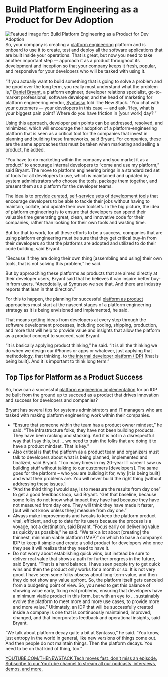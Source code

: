 # Build Platform Engineering as a Product for Dev Adoption
![Featued image for: Build Platform Engineering as a Product for Dev Adoption](https://cdn.thenewstack.io/media/2024/08/4369a762-philip-oroni-odftpbn0spm-unsplash-1024x683.jpg)
So, your company is creating a [platform engineering](https://thenewstack.io/platform-engineering/) platform and is onboard to use it to create, test and deploy all the software applications that are built inside your operations. That is great, but now you need to take another important step — approach it as a product throughout its development and inception so that your company keeps it fresh, popular, and responsive for your developers who will be tasked with using it.

“If you actually want to build something that is going to solve a problem and be good over the long term, you really must understand what the problem is,” [Daniel Bryant](https://www.linkedin.com/in/danielbryantuk/), a platform engineer, developer relations specialist, go-to-market professional, software developer, and the head of marketing for platform engineering vendor, [Syntasso](https://www.syntasso.io/) told The New Stack. “You chat with your customers — your developers in this case — and ask, ‘Hey, what is your biggest pain point? Where do you have friction in [your work] day?’”

Using this approach, developer pain points can be addressed, resolved, and minimized, which will encourage their adoption of a platform-engineering platform that is seen as a critical tool for the companies that invest in planning and building these frameworks, said Bryant. For companies, these are the same approaches that must be taken when marketing and selling a product, he added.

“You have to do marketing within the company and you market it as a product” to encourage internal developers to “come and use my platform,” said Bryant. The move to platform engineering brings in a standardized set of tools for all developers to use, which is maintained and updated by system administrators who choose the tools, package them together, and present them as a platform for the developer teams.

The idea is to [provide curated, self-service sets of development tools](https://thenewstack.io/platform-engineering-it-is-all-about-the-tooling/) that encourage developers to be able to tackle their jobs without having to maintain, collate, and update their own toolsets. In the big picture, the idea of platform engineering is to ensure that developers can spend their valuable time generating great, clean, and innovative code for their companies, rather than looking for their own tools and wasting time.

But for that to work, for all these efforts to be a success, companies that are using platform engineering must be sure that they get critical buy-in from their developers so that the platforms are adopted and utilized to do their code building, said Bryant.

“Because if they are doing their own thing [assembling and using] their own tools, that is not solving this problem,” he said.

But by approaching these platforms as products that are aimed directly at their developer users, Bryant said that he believes it can inspire better buy-in from users. “Anecdotally, at Syntasso we see that. And there are industry reports that lean in that direction.”

For this to happen, the planning for successful [platform as product](https://thenewstack.io/platform-as-a-product-in-4-steps/) approaches must start at the nascent stages of a platform engineering strategy as it is being envisioned and implemented, he said.

That means getting ideas from developers at every step through the software development processes, including coding, shipping, production, and more that will help to provide value and insights that allow the platform as a product concept to succeed, said Bryant.

“It is basically applying product thinking,” he said. “It is all the thinking we do when we design our iPhones or apps or whatever, just applying that methodology, that thinking, to [the internal developer platform (IDP)](https://thenewstack.io/internal-developer-platform-vs-internal-developer-portal-whats-up/) [that is being built]. And it is important to think long term.”

## Top Tips for Platform as a Product Success
So, how can a successful [platform engineering implementation](https://thenewstack.io/how-supabase-is-building-its-platform-engineering-strategy/) for an IDP be built from the ground up to succeed as a product that drives innovation and success for developers and companies?

Bryant has several tips for systems administrators and IT managers who are tasked with making platform engineering work within their companies.

- “Ensure that someone within the team has a product owner mindset,” he said. “The infrastructure folks, they have not been building products. They have been racking and stacking. And it is not in a disrespectful way that I say this, but … we need to train the folks that are doing it to have a product mindset. That is key.”
- Also critical is that the platform as a product team and organizers must talk to developers about what is being planned, implemented and finalized, said Bryant. “Too many times in my 20-year IT career I saw us building stuff without talking to our customers [developers]. The same goes for the platform – who you are building it for, why [it is being built] and what their problems are. You will never build the right thing [without addressing these issues.]
- “And the third thing I would say, is to measure the results from day one” to get a good feedback loop, said Bryant. “Get that baseline, because some folks do not know what impact they have had because they have not measured from day one. They will think they have made it faster, [but will not know unless they] measure from day one.”
- Always make improvements and tweaks to keep the platform product vital, efficient, and up to date for its users because the process is a voyage, not a destination, said Bryant. “Focus early on delivering value as quickly as possible,” he said. “We talk a lot about [creating] the thinnest, minimum viable platform (MVP)” on which to base a company’s IDP to keep it simple and create a solid product for developers who once they see it will realize that they need to have it.
- Do not worry about establishing quick wins, but instead be sure to deliver real value that shows a path for further progress in the future, said Bryant. “That is a hard balance. I have seen people try to get quick wins and then the product only works for a month or so. It is not very good. I have seen some folks obsess about long-term value, and then they do not show any value upfront. So, the platform itself gets canceled from a budgeting point of view. So, you need to get this balance of showing value early, fixing real problems, ensuring that developers have a minimum viable product in this form, but with an eye to … sustainably evolve the platform to meet more and more use cases, to provide more and more value.”
Ultimately, an IDP that will be successfully created inside a company is one that is continuously maintained, improved, changed, and that incorporates feedback and operational insights, said Bryant.

“We talk about platform decay quite a bit at Syntasso,” he said. “You know, just entropy in the world in general, like new versions of things come out. And then people do not maintain things. Then the platform decays. You need to be on that kind of thing, too.”

[
YOUTUBE.COM/THENEWSTACK
Tech moves fast, don't miss an episode. Subscribe to our YouTube
channel to stream all our podcasts, interviews, demos, and more.
](https://youtube.com/thenewstack?sub_confirmation=1)